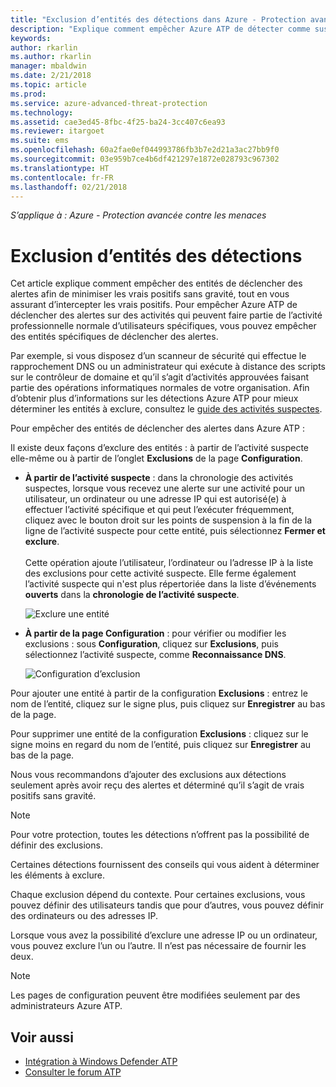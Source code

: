 ```yaml
---
title: "Exclusion d’entités des détections dans Azure - Protection avancée contre les menaces | Microsoft Docs"
description: "Explique comment empêcher Azure ATP de détecter comme suspectes les activités d’entités spécifiques"
keywords: 
author: rkarlin
ms.author: rkarlin
manager: mbaldwin
ms.date: 2/21/2018
ms.topic: article
ms.prod: 
ms.service: azure-advanced-threat-protection
ms.technology: 
ms.assetid: cae3ed45-8fbc-4f25-ba24-3cc407c6ea93
ms.reviewer: itargoet
ms.suite: ems
ms.openlocfilehash: 60a2fae0ef044993786fb3b7e2d21a3ac27bb9f0
ms.sourcegitcommit: 03e959b7ce4b6df421297e1872e028793c967302
ms.translationtype: HT
ms.contentlocale: fr-FR
ms.lasthandoff: 02/21/2018
---
```

*S’applique à : Azure - Protection avancée contre les menaces*



# <a name="excluding-entities-from-detections"></a>Exclusion d’entités des détections
Cet article explique comment empêcher des entités de déclencher des alertes afin de minimiser les vrais positifs sans gravité, tout en vous assurant d’intercepter les vrais positifs. Pour empêcher Azure ATP de déclencher des alertes sur des activités qui peuvent faire partie de l’activité professionnelle normale d’utilisateurs spécifiques, vous pouvez empêcher des entités spécifiques de déclencher des alertes.

Par exemple, si vous disposez d’un scanneur de sécurité qui effectue le rapprochement DNS ou un administrateur qui exécute à distance des scripts sur le contrôleur de domaine et qu’il s’agit d’activités approuvées faisant partie des opérations informatiques normales de votre organisation. Afin d’obtenir plus d’informations sur les détections Azure ATP pour mieux déterminer les entités à exclure, consultez le [guide des activités suspectes](suspicious-activity-guide.md).

Pour empêcher des entités de déclencher des alertes dans Azure ATP :

Il existe deux façons d’exclure des entités : à partir de l’activité suspecte elle-même ou à partir de l’onglet **Exclusions** de la page **Configuration**.

- **À partir de l’activité suspecte** : dans la chronologie des activités suspectes, lorsque vous recevez une alerte sur une activité pour un utilisateur, un ordinateur ou une adresse IP qui est autorisé(e) à effectuer l’activité spécifique et qui peut l’exécuter fréquemment, cliquez avec le bouton droit sur les points de suspension à la fin de la ligne de l’activité suspecte pour cette entité, puis sélectionnez **Fermer et exclure**. <br></br>Cette opération ajoute l’utilisateur, l’ordinateur ou l’adresse IP à la liste des exclusions pour cette activité suspecte. Elle ferme également l’activité suspecte qui n'est plus répertoriée dans la liste d’événements **ouverts** dans la **chronologie de l’activité suspecte**.

    ![Exclure une entité](./media/exclude-in-sa.png)

- **À partir de la page Configuration** : pour vérifier ou modifier les exclusions : sous **Configuration**, cliquez sur **Exclusions**, puis sélectionnez l’activité suspecte, comme **Reconnaissance DNS**.

    ![Configuration d’exclusion](./media/exclusions.png)

Pour ajouter une entité à partir de la configuration **Exclusions** : entrez le nom de l’entité, cliquez sur le signe plus, puis cliquez sur **Enregistrer** au bas de la page.

Pour supprimer une entité de la configuration **Exclusions** : cliquez sur le signe moins en regard du nom de l’entité, puis cliquez sur **Enregistrer** au bas de la page.

Nous vous recommandons d’ajouter des exclusions aux détections seulement après avoir reçu des alertes et déterminé qu’il s’agit de vrais positifs sans gravité. 

> [!NOTE]
> Pour votre protection, toutes les détections n’offrent pas la possibilité de définir des exclusions. 

Certaines détections fournissent des conseils qui vous aident à déterminer les éléments à exclure. 

Chaque exclusion dépend du contexte. Pour certaines exclusions, vous pouvez définir des utilisateurs tandis que pour d’autres, vous pouvez définir des ordinateurs ou des adresses IP. 

Lorsque vous avez la possibilité d’exclure une adresse IP ou un ordinateur, vous pouvez exclure l’un ou l’autre. Il n’est pas nécessaire de fournir les deux.

> [!NOTE]
> Les pages de configuration peuvent être modifiées seulement par des administrateurs Azure ATP.


## <a name="see-also"></a>Voir aussi

- [Intégration à Windows Defender ATP](integrate-wd-atp.md)
- [Consulter le forum ATP](https://aka.ms/azureatpcommunity)